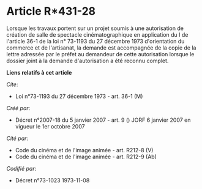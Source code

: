 # Article R*431-28

Lorsque les travaux portent sur un projet soumis à une autorisation de création de salle de spectacle cinématographique en
application du I de l'article 36-1 de la loi n° 73-1193 du 27 décembre 1973 d'orientation du commerce et de l'artisanat, la
demande est accompagnée de la copie de la lettre adressée par le préfet au demandeur de cette autorisation lorsque le dossier
joint à la demande d'autorisation a été reconnu complet.

**Liens relatifs à cet article**

_Cite_:

  - Loi n°73-1193 du 27 décembre 1973 - art. 36-1 (M)

_Créé par_:

  - Décret n°2007-18 du 5 janvier 2007 - art. 9 () JORF 6 janvier 2007 en vigueur le 1er octobre 2007

_Cité par_:

  - Code du cinéma et de l'image animée - art. R212-8 (V)
  - Code du cinéma et de l'image animée - art. R212-9 (Ab)

_Codifié par_:

  - Décret n°73-1023 1973-11-08
